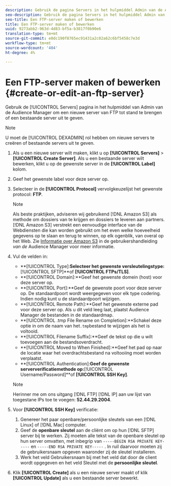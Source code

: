 ```yaml
---
description: Gebruik de pagina Servers in het hulpmiddel Admin van de Audience Manager om een nieuwe server van FTP tot stand te brengen of een bestaande server uit te geven.
seo-description: Gebruik de pagina Servers in het hulpmiddel Admin van de Audience Manager om een nieuwe server van FTP tot stand te brengen of een bestaande server uit te geven.
seo-title: Een FTP-server maken of bewerken
title: Een FTP-server maken of bewerken
uuid: 9273abb2-963d-4d83-bf5a-b3817f0b90e6
translation-type: tm+mt
source-git-commit: e0dc190f8765ec91431a2c02a62c6bf5458c7e3d
workflow-type: tm+mt
source-wordcount: '404'
ht-degree: 4%

---
```



# Een FTP-server maken of bewerken {#create-or-edit-an-ftp-server}

Gebruik de [!UICONTROL Servers] pagina in het hulpmiddel van Admin van de Audience Manager om een nieuwe server van FTP tot stand te brengen of een bestaande server uit te geven.

>[!NOTE]
>
>U moet de [!UICONTROL DEXADMIN] rol hebben om nieuwe servers te creëren of bestaande servers uit te geven.

1. Als u een nieuwe server wilt maken, klikt u op **[!UICONTROL Servers]** > **[!UICONTROL Create Server]**. Als u een bestaande server wilt bewerken, klikt u op de gewenste server in de **[!UICONTROL Label]** kolom.
1. Geef het gewenste label voor deze server op.
1. Selecteer in de **[!UICONTROL Protocol]** vervolgkeuzelijst het gewenste protocol: **FTP**.

   >[!NOTE]
   >
   >Als beste praktijken, adviseren wij gebruikend [!DNL Amazon S3] als methode om dossiers van te krijgen en dossiers te leveren aan partners. [!DNL Amazon S3] verstrekt een eenvoudige interface van de Webdiensten die kan worden gebruikt om het even welke hoeveelheid gegevens op te slaan en terug te winnen, op elk ogenblik, van overal op het Web. Zie [Informatie over Amazon S3](https://docs.adobe.com/content/help/en/audience-manager/user-guide/reference/amazon-s3.html) in de gebruikershandleiding *van de* Audience Manager voor meer informatie.

1. Vul de velden in:

   * **[!UICONTROL Type]:**Selecteer het gewenste versleutelingstype:**[!UICONTROL SFTP]**of **[!UICONTROL FTPs/TLS]**.
   * **[!UICONTROL Domain]:**Geef het gewenste domein (host) voor deze server op.
   * **[!UICONTROL Port]:**Geef de gewenste poort voor deze server op. De standaardpoort wordt weergegeven voor elk type codering. Indien nodig kunt u de standaardpoort wijzigen.
   * **[!UICONTROL Remote Path]:**Geef het gewenste externe pad voor deze server op. Als u dit veld leeg laat, plaatst Audience Manager de bestanden in de standaardmap.
   * **[!UICONTROL .tmp File Rename on Completion]:**Schakel deze optie in om de naam van het`.tmp`bestand te wijzigen als het is voltooid.
   * **[!UICONTROL Filename Suffix]:**Geef de tekst op die u wilt toevoegen aan de bestandsoverdracht.
   * **[!UICONTROL Moved to When Finished]:**Geef het pad op naar de locatie waar het overdrachtsbestand na voltooiing moet worden verplaatst.
   * **[!UICONTROL Authentication]:**Geef de gewenste serververificatiemethode op:**[!UICONTROL Username/Password]**of **[!UICONTROL SSH Key]**.
   >[!NOTE]
   >
   >Herinner me om ons uitgang [!DNL FTP] [!DNL IP] aan uw lijst van toegestane IPs toe te voegen: **52.44.29.2004**.

1. Voor **[!UICONTROL SSH Key]** verificatie:
   1. Genereer het paar openbare/persoonlijke sleutels van een [!DNL Linux] of [!DNL Mac] computer.
   1. Geef de **openbare sleutel** aan de cliënt om op hun [!DNL SFTP] server bij te werken. Zij moeten alle tekst van de openbare sleutel op hun server omvatten, met inbegrip van `-----BEGIN RSA PRIVATE KEY-----` en `-----END RSA PRIVATE KEY-----` . In ruil daarvoor moeten zij de gebruikersnaam opgeven waaronder zij de sleutel installeren.
   1. Werk het veld Gebruikersnaam bij met het veld dat door de client wordt opgegeven en het veld Sleutel met de **persoonlijke sleutel**.
1. Klik **[!UICONTROL Create]** als u een nieuwe server maakt of klik **[!UICONTROL Update]** als u een bestaande server bewerkt.
